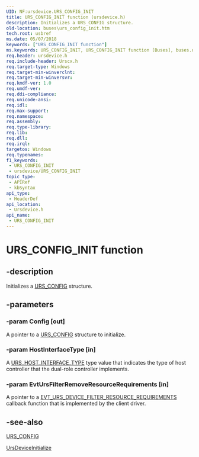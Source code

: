 ```yaml
---
UID: NF:ursdevice.URS_CONFIG_INIT
title: URS_CONFIG_INIT function (ursdevice.h)
description: Initializes a URS_CONFIG structure.
old-location: buses\urs_config_init.htm
tech.root: usbref
ms.date: 05/07/2018
keywords: ["URS_CONFIG_INIT function"]
ms.keywords: URS_CONFIG_INIT, URS_CONFIG_INIT function [Buses], buses.urs_config_init, ursdevice/URS_CONFIG_INIT
req.header: ursdevice.h
req.include-header: Urscx.h
req.target-type: Windows
req.target-min-winverclnt: 
req.target-min-winversvr: 
req.kmdf-ver: 1.0
req.umdf-ver: 
req.ddi-compliance: 
req.unicode-ansi: 
req.idl: 
req.max-support: 
req.namespace: 
req.assembly: 
req.type-library: 
req.lib: 
req.dll: 
req.irql: 
targetos: Windows
req.typenames: 
f1_keywords:
 - URS_CONFIG_INIT
 - ursdevice/URS_CONFIG_INIT
topic_type:
 - APIRef
 - kbSyntax
api_type:
 - HeaderDef
api_location:
 - Ursdevice.h
api_name:
 - URS_CONFIG_INIT
---
```


# URS_CONFIG_INIT function


## -description

Initializes a <a href="/windows-hardware/drivers/ddi/ursdevice/ns-ursdevice-_urs_config">URS_CONFIG</a> structure.

## -parameters

### -param Config [out]


 A pointer to a <a href="/windows-hardware/drivers/ddi/ursdevice/ns-ursdevice-_urs_config">URS_CONFIG</a> structure to initialize.

### -param HostInterfaceType [in]


 A <a href="/windows-hardware/drivers/ddi/urstypes/ne-urstypes-_urs_host_interface_type">URS_HOST_INTERFACE_TYPE</a> type value that indicates the type of host controller that the dual-role controller implements.

### -param EvtUrsFilterRemoveResourceRequirements [in]


 A  pointer to a <a href="/windows-hardware/drivers/ddi/ursdevice/nc-ursdevice-evt_urs_device_filter_resource_requirements">EVT_URS_DEVICE_FILTER_RESOURCE_REQUIREMENTS</a> callback function that is implemented by the  client driver.

## -see-also

<a href="/windows-hardware/drivers/ddi/ursdevice/ns-ursdevice-_urs_config">URS_CONFIG</a>



<a href="/windows-hardware/drivers/ddi/ursdevice/nf-ursdevice-ursdeviceinitialize">UrsDeviceInitialize</a>
